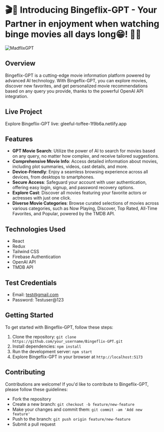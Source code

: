 # 🎬🚀 Introducing Bingeflix-GPT - Your Partner in enjoyment when watching binge movies all days long😁! 🌟🍿

![MadflixGPT](./src/assets/MadflixGPT.png)

## Overview

Bingeflix-GPT is a cutting-edge movie information platform powered by advanced AI technology. With Bingeflix-GPT, you can explore movies, discover new favorites, and get personalized movie recommendations based on any query you provide, thanks to the powerful OpenAI API integration.

## Live Project

Explore Bingeflix-GPT live: gleeful-toffee-1f9b6a.netlify.app

## Features

- **GPT Movie Search**: Utilize the power of AI to search for movies based on any query, no matter how complex, and receive tailored suggestions.
- **Comprehensive Movie Info**: Access detailed information about movies, including plot summaries, videos, cast details, and more.
- **Device-Friendly**: Enjoy a seamless browsing experience across all devices, from desktops to smartphones.
- **Secure Access**: Safeguard your account with user authentication, offering easy login, signup, and password recovery options.
- **Explore Cast**: Discover all movies featuring your favorite actors or actresses with just one click.
- **Diverse Movie Categories**: Browse curated selections of movies across various categories, such as Now Playing, Discover, Top Rated, All-Time Favorites, and Popular, powered by the TMDB API.

## Technologies Used

- React
- Redux
- Tailwind CSS
- Firebase Authentication
- OpenAI API
- TMDB API

## Test Credentials

- Email: test@gmail.com
- Password: Testuser@123

## Getting Started

To get started with Bingeflix-GPT, follow these steps:

1. Clone the repository: `git clone https://github.com/your_username/Bingeflix-GPT.git`
2. Install dependencies: `npm install`
3. Run the development server: `npm start`
4. Explore Bingeflix-GPT in your browser at `http://localhost:5173`

## Contributing

Contributions are welcome! If you'd like to contribute to Bingeflix-GPT, please follow these guidelines:
- Fork the repository
- Create a new branch: `git checkout -b feature/new-feature`
- Make your changes and commit them: `git commit -am 'Add new feature'`
- Push to the branch: `git push origin feature/new-feature`
- Submit a pull request

